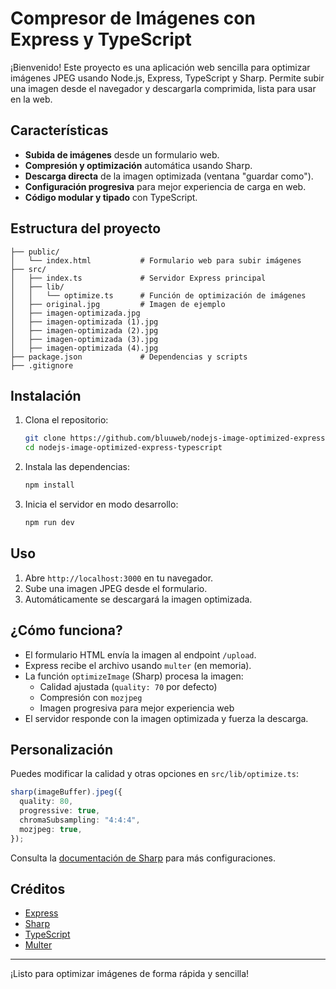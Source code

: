 # Compresor de Imágenes con Express y TypeScript

¡Bienvenido! Este proyecto es una aplicación web sencilla para optimizar imágenes JPEG usando Node.js, Express, TypeScript y Sharp. Permite subir una imagen desde el navegador y descargarla comprimida, lista para usar en la web.

## Características

- **Subida de imágenes** desde un formulario web.
- **Compresión y optimización** automática usando Sharp.
- **Descarga directa** de la imagen optimizada (ventana "guardar como").
- **Configuración progresiva** para mejor experiencia de carga en web.
- **Código modular y tipado** con TypeScript.

## Estructura del proyecto

```
├── public/
│   └── index.html           # Formulario web para subir imágenes
├── src/
│   ├── index.ts             # Servidor Express principal
│   ├── lib/
│   │   └── optimize.ts      # Función de optimización de imágenes
│   ├── original.jpg         # Imagen de ejemplo
│   ├── imagen-optimizada.jpg
│   ├── imagen-optimizada (1).jpg
│   ├── imagen-optimizada (2).jpg
│   ├── imagen-optimizada (3).jpg
│   ├── imagen-optimizada (4).jpg
├── package.json             # Dependencias y scripts
├── .gitignore
```

## Instalación

1. Clona el repositorio:
   ```bash
   git clone https://github.com/bluuweb/nodejs-image-optimized-express-typescript.git
   cd nodejs-image-optimized-express-typescript
   ```
2. Instala las dependencias:
   ```bash
   npm install
   ```
3. Inicia el servidor en modo desarrollo:
   ```bash
   npm run dev
   ```

## Uso

1. Abre `http://localhost:3000` en tu navegador.
2. Sube una imagen JPEG desde el formulario.
3. Automáticamente se descargará la imagen optimizada.

## ¿Cómo funciona?

- El formulario HTML envía la imagen al endpoint `/upload`.
- Express recibe el archivo usando `multer` (en memoria).
- La función `optimizeImage` (Sharp) procesa la imagen:
  - Calidad ajustada (`quality: 70` por defecto)
  - Compresión con `mozjpeg`
  - Imagen progresiva para mejor experiencia web
- El servidor responde con la imagen optimizada y fuerza la descarga.

## Personalización

Puedes modificar la calidad y otras opciones en `src/lib/optimize.ts`:

```typescript
sharp(imageBuffer).jpeg({
  quality: 80,
  progressive: true,
  chromaSubsampling: "4:4:4",
  mozjpeg: true,
});
```

Consulta la [documentación de Sharp](https://sharp.pixelplumbing.com/api-output#jpeg) para más configuraciones.

## Créditos

- [Express](https://expressjs.com/)
- [Sharp](https://sharp.pixelplumbing.com/)
- [TypeScript](https://www.typescriptlang.org/)
- [Multer](https://github.com/expressjs/multer)

---

¡Listo para optimizar imágenes de forma rápida y sencilla!
